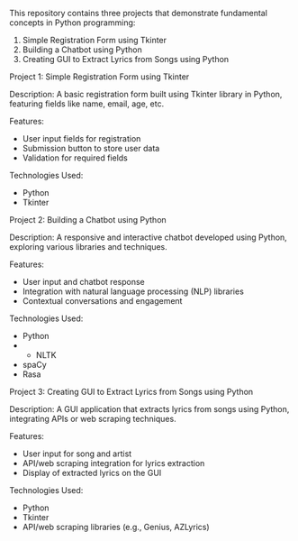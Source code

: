 This repository contains three projects that demonstrate fundamental concepts in Python programming:

1. Simple Registration Form using Tkinter
2. Building a Chatbot using Python
3. Creating GUI to Extract Lyrics from Songs using Python

Project 1: Simple Registration Form using Tkinter

Description: A basic registration form built using Tkinter library in Python, featuring fields like name, email, age, etc.

Features:

- User input fields for registration
- Submission button to store user data
- Validation for required fields

Technologies Used:

- Python
- Tkinter

Project 2: Building a Chatbot using Python

Description: A responsive and interactive chatbot developed using Python, exploring various libraries and techniques.

Features:

- User input and chatbot response
- Integration with natural language processing (NLP) libraries
- Contextual conversations and engagement

Technologies Used:

- Python
- - NLTK
- spaCy
- Rasa

Project 3: Creating GUI to Extract Lyrics from Songs using Python

Description: A GUI application that extracts lyrics from songs using Python, integrating APIs or web scraping techniques.

Features:

- User input for song and artist
- API/web scraping integration for lyrics extraction
- Display of extracted lyrics on the GUI

Technologies Used:

- Python
- Tkinter
- API/web scraping libraries (e.g., Genius, AZLyrics)





